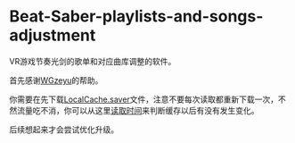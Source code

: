 # Beat-Saber-playlists-and-songs-adjustment
VR游戏节奏光剑的歌单和对应曲库调整的软件。

首先感谢[WGzeyu](https://github.com/WGzeyu)的帮助。

你需要在先下载[LocalCache.saver](https://share.wgzeyu.vip/savercache/getcache.php?type=file)文件，注意不要每次读取都重新下载一次，不然流量吃不消，你可以从这里[读取时间](https://share.wgzeyu.vip/savercache/getcache.php?type=time)来判断缓存以后有没有发生变化。

后续想起来才会尝试优化升级。
